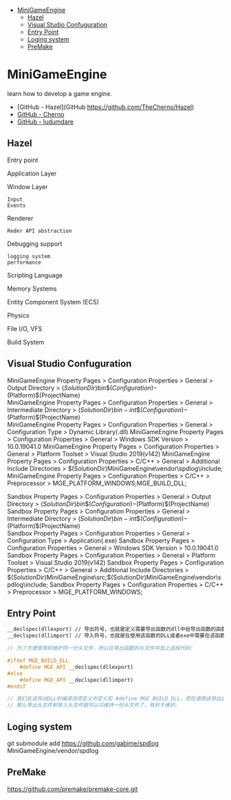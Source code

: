 - [MiniGameEngine](#minigameengine)
	- [Hazel](#hazel)
	- [Visual Studio Confuguration](#visual-studio-confuguration)
	- [Entry Point](#entry-point)
	- [Loging system](#loging-system)
	- [PreMake](#premake)


# MiniGameEngine

learn how to develop a game engine.


- [GitHub - Hazel](GitHub https://github.com/TheCherno/Hazel)
- [GitHub - Cherno](https://github.com/TheCherno/Cherno)
- [GitHub - ludumdare](https://github.com/ludumdare)

## Hazel

Entry point

Application Layer

Window Layer

	Input
	Events

Renderer

	Reder API abstraction

Debugging support

	logging system
	performance

Scripting Language

Memory Systems

Entity Component System (ECS)

Physics

File I/O, VFS

Build System

## Visual Studio Confuguration

MiniGameEngine Property Pages > Configuration Properties > General > Output Directory > $(SolutionDir)bin\$(Configuration)-$(Platform)\$(ProjectName)\
MiniGameEngine Property Pages > Configuration Properties > General > Intermediate Directory > $(SolutionDir)bin-int\$(Configuration)-$(Platform)\$(ProjectName)\
MiniGameEngine Property Pages > Configuration Properties > General > Configuration Type > Dynamic Library(.dll)
MiniGameEngine Property Pages > Configuration Properties > General > Windows SDK Version > 10.0.19041.0
MiniGameEngine Property Pages > Configuration Properties > General > Platform Toolset > Visual Studio 2019(v142)
MiniGameEngine Property Pages > Configuration Properties > C/C++ > General > Additional Include Directories > $(SolutionDir)MiniGameEngine\vendor\spdlog\include;
MiniGameEngine Property Pages > Configuration Properties > C/C++ > Preprocessor > MGE_PLATFORM_WINDOWS;MGE_BUILD_DLL;

Sandbox Property Pages > Configuration Properties > General > Output Directory > $(SolutionDir)bin\$(Configuration)-$(Platform)\$(ProjectName)\
Sandbox Property Pages > Configuration Properties > General > Intermediate Directory > $(SolutionDir)bin-int\$(Configuration)-$(Platform)\$(ProjectName)\
Sandbox Property Pages > Configuration Properties > General > Configuration Type > Application(.exe)
Sandbox Property Pages > Configuration Properties > General > Windows SDK Version > 10.0.19041.0
Sandbox Property Pages > Configuration Properties > General > Platform Toolset > Visual Studio 2019(v142)
Sandbox Property Pages > Configuration Properties > C/C++ > General > Additional Include Directories > $(SolutionDir)MiniGameEngine\src;$(SolutionDir)MiniGameEngine\vendor\spdlog\include;
Sandbox Property Pages > Configuration Properties > C/C++ > Preprocessor > MGE_PLATFORM_WINDOWS;


## Entry Point

```cpp
__declspec(dllexport) // 导出符号，也就是定义需要导出函数的dll中给导出函数的函数声明前面加上导出符号，表示该方法可以导出给其他DLL或者exe使用。
__declspec(dllimport) // 导入符号，也就是在使用该函数的DLL或者exe中需要在该函数的函数声明前面加上该符号，表示该函数方法是从其他库导入的。

// 为了方便使用和维护同一分头文件，所以在导出函数的头文件中加上这段代码:

#ifdef MGE_BUILD_DLL
	#define MGE_API __declspec(dllexport)
#else
	#define MGE_API __declspec(dllimport)
#endif

// 我们在该导出DLL的编译选项定义中定义宏 #define MGE_BUILD_DLL，而在调用该导出函数DLL的其他DLL或者exe的编译选项中不定义宏 MGE_BUILD_DLL。
// 那么导出头文件和导入头文件就可以只维持一份头文件了，有利于维护。

```

## Loging system

git submodule add https://github.com/gabime/spdlog MiniGameEngine/vendor/spdlog

## PreMake

https://github.com/premake/premake-core.git


